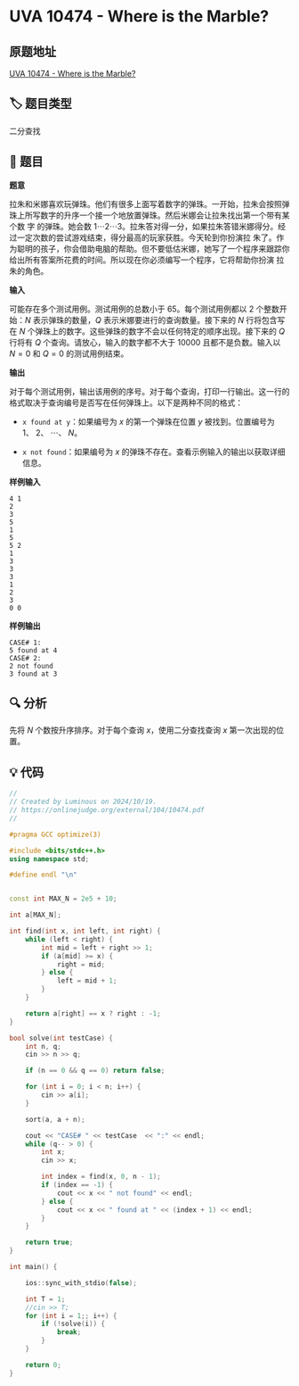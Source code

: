 # UVA 10474 - Where is the Marble?

## 原题地址

[UVA 10474 - Where is the Marble?](https://onlinejudge.org/external/104/10474.pdf)

## 🏷️ 题目类型

二分查找

## 📜 题目

**题意**

拉朱和米娜喜欢玩弹珠。他们有很多上面写着数字的弹珠。一开始，拉朱会按照弹珠上所写数字的升序一个接一个地放置弹珠。然后米娜会让拉朱找出第一个带有某个数
字 的弹珠。她会数 $1 \cdots 2 \cdots 3$。拉朱答对得一分，如果拉朱答错米娜得分。经过一定次数的尝试游戏结束，得分最高的玩家获胜。今天轮到你扮演拉
朱了。作为聪明的孩子，你会借助电脑的帮助。但不要低估米娜，她写了一个程序来跟踪你给出所有答案所花费的时间。所以现在你必须编写一个程序，它将帮助你扮演
拉朱的角色。

**输入**

可能存在多个测试用例。测试用例的总数小于 $65$。每个测试用例都以 $2$ 个整数开始：$N$ 表示弹珠的数量，$Q$ 表示米娜要进行的查询数量。接下来的 $N$ 
行将包含写在 $N$ 个弹珠上的数字。这些弹珠的数字不会以任何特定的顺序出现。接下来的 $Q$ 行将有 $Q$ 个查询。请放心，输入的数字都不大于 $10000$
且都不是负数。输入以 $N = 0$ 和 $Q = 0$ 的测试用例结束。

**输出**

对于每个测试用例，输出该用例的序号。对于每个查询，打印一行输出。这一行的格式取决于查询编号是否写在任何弹珠上。以下是两种不同的格式：

- `x found at y`：如果编号为 $x$ 的第一个弹珠在位置 $y$ 被找到。位置编号为 $1、~2、~\cdots、~N$。

- `x not found`：如果编号为 $x$ 的弹珠不存在。查看示例输入的输出以获取详细信息。


**样例输入**

```text
4 1
2
3
5
1
5
5 2
1
3
3
3
1
2
3
0 0
```

**样例输出**

```text
CASE# 1:
5 found at 4
CASE# 2:
2 not found
3 found at 3
```

## 🔍 分析

先将 $N$ 个数按升序排序。对于每个查询 $x$，使用二分查找查询 $x$ 第一次出现的位置。

## 💡 代码

```C++
//
// Created by Luminous on 2024/10/19.
// https://onlinejudge.org/external/104/10474.pdf
//

#pragma GCC optimize(3)

#include <bits/stdc++.h>
using namespace std;

#define endl "\n"


const int MAX_N = 2e5 + 10;

int a[MAX_N];

int find(int x, int left, int right) {
    while (left < right) {
        int mid = left + right >> 1;
        if (a[mid] >= x) {
            right = mid;
        } else {
            left = mid + 1;
        }
    }

    return a[right] == x ? right : -1;
}

bool solve(int testCase) {
    int n, q;
    cin >> n >> q;

    if (n == 0 && q == 0) return false;

    for (int i = 0; i < n; i++) {
        cin >> a[i];
    }

    sort(a, a + n);

    cout << "CASE# " << testCase  << ":" << endl;
    while (q-- > 0) {
        int x;
        cin >> x;

        int index = find(x, 0, n - 1);
        if (index == -1) {
            cout << x << " not found" << endl;
        } else {
            cout << x << " found at " << (index + 1) << endl;
        }
    }

    return true;
}

int main() {

    ios::sync_with_stdio(false);

    int T = 1;
    //cin >> T;
    for (int i = 1;; i++) {
        if (!solve(i)) {
            break;
        }
    }

    return 0;
}
```
